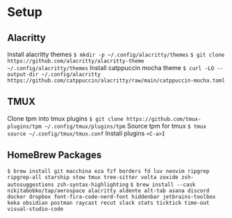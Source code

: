 # Setup
## Alacritty
Install alacritty themes
`$ mkdir -p ~/.config/alacritty/themes`
`$ git clone https://github.com/alacritty/alacritty-theme ~/.config/alacritty/themes`
Install catppuccin mocha theme
`$ curl -LO --output-dir ~/.config/alacritty https://github.com/catppuccin/alacritty/raw/main/catppuccin-mocha.toml`
## TMUX
Clone tpm into tmux plugins
`$ git clone https://github.com/tmux-plugins/tpm ~/.config/tmux/plugins/tpm`
Source tpm for tmux
`$ tmux source ~/.config/tmux/tmux.conf`
Install plugins
`<C-a>I`
## HomeBrew Packages
`$ brew install git macchina eza fzf borders fd luv neovim ripgrep ripgrep-all starship stow tmux tree-sitter volta zoxide zsh-autosuggestions zsh-syntax-highlighting`
`$ brew install --cask nikitabobko/tap/aerospace alacritty aldente alt-tab asana discord docker dropbox font-fira-code-nerd-font hiddenbar jetbrains-toolbox keka obsidian postman raycast recut slack stats ticktick time-out visual-studio-code`

